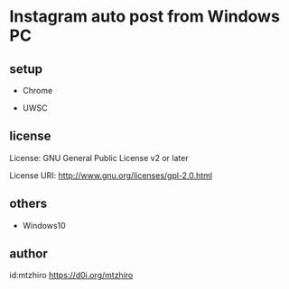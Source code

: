 # Instagram auto post from Windows PC

## setup

- Chrome

- UWSC

## license

License: GNU General Public License v2 or later

License URI: http://www.gnu.org/licenses/gpl-2.0.html

## others

- Windows10

## author

id:mtzhiro  https://d0i.org/mtzhiro
